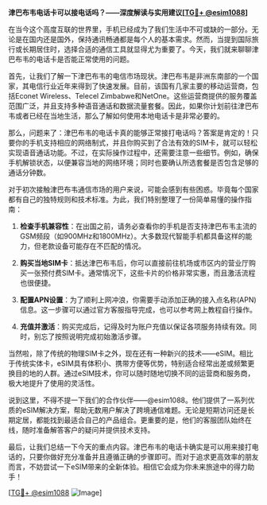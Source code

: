**津巴布韦电话卡可以接电话吗？——深度解读与实用建议[[TG💪+ @esim1088](https://t.me/s/esim1088)]**

在当今这个高度互联的世界里，手机已经成为了我们生活中不可或缺的一部分。无论是在国内还是国外，保持通讯畅通都是每个人的基本需求。然而，当提到国际旅行或长期居住时，选择合适的通信工具就显得尤为重要了。今天，我们就来聊聊津巴布韦的电话卡是否能正常使用的问题。

首先，让我们了解一下津巴布韦的电信市场现状。津巴布韦是非洲东南部的一个国家，其电信行业近年来得到了快速发展。目前，该国有几家主要的移动运营商，包括Econet Wireless、Telecel Zimbabwe和NetOne。这些运营商提供的服务覆盖范围广泛，并且支持多种语音通话和数据流量套餐。因此，如果你计划前往津巴布韦或者已经在当地生活，那么了解如何使用本地电话卡是非常必要的。

那么，问题来了：津巴布韦的电话卡真的能够正常接打电话吗？答案是肯定的！只要你的手机支持相应的网络制式，并且你购买到了合法有效的SIM卡，就可以轻松实现语音通话功能。不过，在实际操作过程中，还需要注意一些细节。例如，确保手机解锁状态，以便兼容当地的网络环境；同时也要确认所选套餐是否包含足够的通话分钟数。

对于初次接触津巴布韦通信市场的用户来说，可能会感到有些困惑。毕竟每个国家都有自己的独特规则和技术标准。为此，我们特别整理了一份简单易懂的操作指南：

1. **检查手机兼容性**：在出国之前，请务必查看你的手机是否支持津巴布韦主流的GSM频段（如900MHz和1800MHz）。大多数现代智能手机都具备这样的能力，但老款设备可能存在不匹配的情况。
   
2. **购买当地SIM卡**：抵达津巴布韦后，你可以直接前往机场或市区内的营业厅购买一张预付费SIM卡。通常情况下，这些卡片的价格非常实惠，而且激活流程也很便捷。
   
3. **配置APN设置**：为了顺利上网冲浪，你需要手动添加正确的接入点名称(APN)信息。这一步骤可以通过官方客服指导完成，也可以参考网上教程自行操作。
   
4. **充值并激活**：购买完成后，记得及时为账户充值以保证各项服务持续有效。同时，别忘了按照说明完成初始激活步骤。

当然啦，除了传统的物理SIM卡之外，现在还有一种新兴的技术——eSIM。相比于传统实体卡，eSIM具有体积小、携带方便等优势，特别适合经常出差或频繁更换目的地的人群。通过eSIM技术，你可以随时随地切换不同的运营商和服务商，极大地提升了使用的灵活性。

说到这里，不得不提一下我们的合作伙伴——@esim1088。他们提供了一系列优质的eSIM解决方案，帮助无数用户解决了跨境通信难题。无论是短期访问还是长期定居，都能找到最适合自己的产品组合。更重要的是，他们的客服团队始终在线，随时准备解答客户的疑问并提供技术支持。

最后，让我们总结一下今天的重点内容。津巴布韦的电话卡确实是可以用来接打电话的，只要你做好充分准备并且遵循正确的步骤即可。而对于追求更高效率的朋友而言，不妨尝试一下eSIM带来的全新体验。相信它会成为你未来旅途中的得力助手！

[[TG💪+ @esim1088](https://t.me/s/esim1088) ![Image](https://i.postimg.cc/4NQfJmqS/Snipaste-2025-05-13-00-14-12.png)]